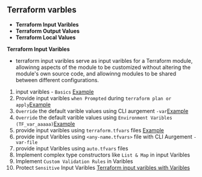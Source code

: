 ## Terraform varbles
- **Terraform Input Varibles**
- **Terraform Output Values**
- **Terraform Local Values**

**Terraform Input Varibles**
- terraform input varibles serve as input varibles for a Terraform module, allowinng aspects of the module to be customized without altering the module's own source code, and allowinng modules to be shared between different configurations.
1. input varibles - `Basics` [Example]()
2. Provide input varibles `when Prompted` during `terraform plan or apply`[Example]()
3. `Override` the default varible values using  CLI aurgement `-var`[Example]()
4. `Override` the default varible values using `Environment Varibles (TF_var_aaaaa)`[Example]()
5. provide input varibles using `terraform.tfvars` files [Example]()
6. provide input Varibles using `<any-name.tfvars>` file with CLI Aurgement `-var-file`
7. provide input Varibles using `auto.tfvars` files
8. Implement complex type constructors like `List & Map` in input Varibles
9. Implement `Custom Validation Rules` in  Varibles
10. Protect `Sensitive` Input Varibles
[Terraform input varibles with Varibles](https://github.com/sudheermuthyala/terraform-/tree/main/04-Terraform-Variables/02-Terraform_input_varibles)

